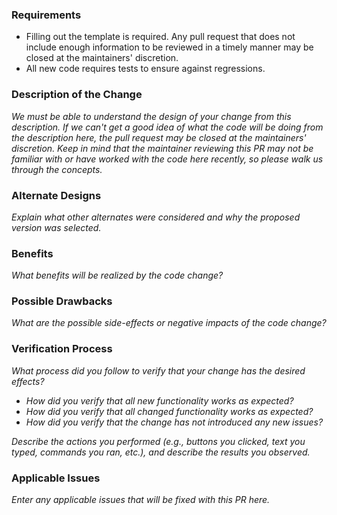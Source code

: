 ### Requirements

* Filling out the template is required. Any pull request that does not include enough information to be reviewed in a timely manner may be closed at the maintainers' discretion.
* All new code requires tests to ensure against regressions.

### Description of the Change

*We must be able to understand the design of your change from this description. If we can't get a good idea of what the code will be doing from the description here, the pull request may be closed at the maintainers' discretion. Keep in mind that the maintainer reviewing this PR may not be familiar with or have worked with the code here recently, so please walk us through the concepts.*


### Alternate Designs

*Explain what other alternates were considered and why the proposed version was selected.*


### Benefits

*What benefits will be realized by the code change?*

### Possible Drawbacks

*What are the possible side-effects or negative impacts of the code change?*

### Verification Process

*What process did you follow to verify that your change has the desired effects?*

- *How did you verify that all new functionality works as expected?*
- *How did you verify that all changed functionality works as expected?*
- *How did you verify that the change has not introduced any new issues?*

*Describe the actions you performed (e.g., buttons you clicked, text you typed, commands you ran, etc.), and describe the results you observed.*

### Applicable Issues

*Enter any applicable issues that will be fixed with this PR here.*
